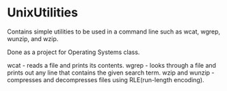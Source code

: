 # UnixUtilities
Contains simple utilities to be used in a command line such as wcat, wgrep, wunzip, and wzip.

Done as a project for Operating Systems class.

wcat - reads a file and prints its contents.
wgrep - looks through a file and prints out any line that contains the given search term.
wzip and wunzip - compresses and decompresses files using RLE(run-length encoding).
